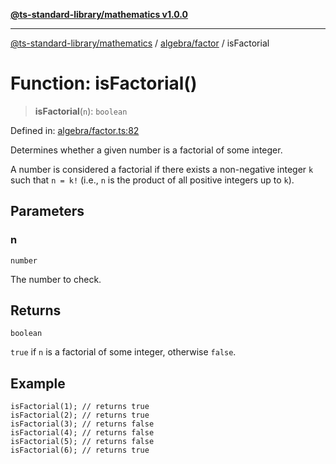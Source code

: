 [**@ts-standard-library/mathematics v1.0.0**](../../../README.md)

***

[@ts-standard-library/mathematics](../../../README.md) / [algebra/factor](../README.md) / isFactorial

# Function: isFactorial()

> **isFactorial**(`n`): `boolean`

Defined in: [algebra/factor.ts:82](https://github.com/gabaudette/ts-stdlib/blob/ea80ba1db09c741e99f8cb19e94e5a29b81b623b/packages/mathematics/src/algebra/factor.ts#L82)

Determines whether a given number is a factorial of some integer.

A number is considered a factorial if there exists a non-negative integer `k`
such that `n = k!` (i.e., `n` is the product of all positive integers up to `k`).

## Parameters

### n

`number`

The number to check.

## Returns

`boolean`

`true` if `n` is a factorial of some integer, otherwise `false`.

## Example

```
isFactorial(1); // returns true
isFactorial(2); // returns true
isFactorial(3); // returns false
isFactorial(4); // returns false
isFactorial(5); // returns false
isFactorial(6); // returns true
```
